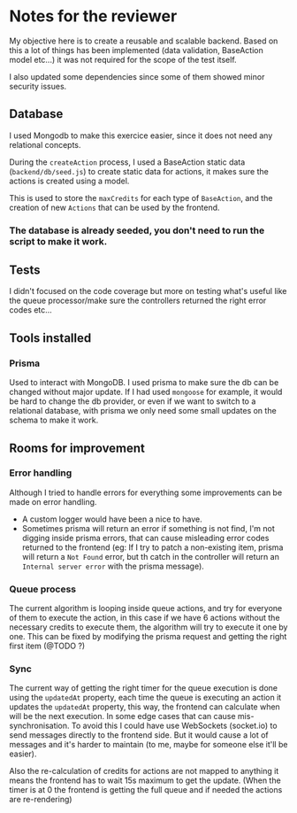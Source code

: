 # Notes for the reviewer

My objective here is to create a reusable and scalable backend. Based on this a lot of things has been implemented (data validation, BaseAction model etc...) it was not required for the scope of the test itself.

I also updated some dependencies since some of them showed minor security issues. 

## Database

I used Mongodb to make this exercice easier, since it does not need any relational concepts.

During the `createAction` process, I used a BaseAction static data (`backend/db/seed.js`) to create static data for actions, it makes sure the actions is created using a model.

This is used to store the `maxCredits` for each type of `BaseAction`, and the creation of new `Actions` that can be used by the frontend.

### The database is already seeded, you don't need to run the script to make it work.
## Tests
I didn't focused on the code coverage but more on testing what's useful like the queue processor/make sure the controllers returned the right error codes etc...

## Tools installed
### Prisma
Used to interact with MongoDB.
I used prisma to make sure the db can be changed without major update.
If I had used `mongoose` for example, it would be hard to change the db provider, or even if we want to switch to a relational database, with prisma we only need some small updates on the schema to make it work.

## Rooms for improvement
### Error handling
Although I tried to handle errors for everything some improvements can be made on error handling.

- A custom logger would have been a nice to have. 
- Sometimes prisma will return an error if something is not find, I'm not digging inside prisma errors, that can cause misleading error codes returned to the frontend (eg: If I try to patch a non-existing item, prisma will return a `Not Found` error, but th catch in the controller will return an `Internal server error` with the prisma message).

### Queue process
The current algorithm is looping inside queue actions, and try for everyone of them to execute the action, in this case if we have 6 actions without the necessary credits to execute them, the algorithm will try to execute it one by one. This can be fixed by modifying the prisma request and getting the right first item (@TODO ?)

### Sync
The current way of getting the right timer for the queue execution is done using the `updatedAt` property, each time the queue is executing an action it updates the `updatedAt` property, this way, the frontend can calculate when will be the next execution. In some edge cases that can cause mis-synchronisation. 
To avoid this I could have use WebSockets (socket.io) to send messages directly to the frontend side. But it would cause a lot of messages and it's harder to maintain (to me, maybe for someone else it'll be easier).

Also the re-calculation of credits for actions are not mapped to anything it means the frontend has to wait 15s maximum to get the update. (When the timer is at 0 the frontend is getting the full queue and if needed the actions are re-rendering)
